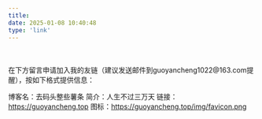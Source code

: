 ```yaml
---
title: 
date: 2025-01-08 10:40:48
type: 'link'
---
```




<br />
<br />
在下方留言申请加入我的友链（建议发送邮件到guoyancheng1022@163.com提醒），按如下格式提供信息：

博客名：去码头整些薯条
简介：人生不过三万天
链接：https://guoyancheng.top
图标：https://guoyancheng.top/img/favicon.png